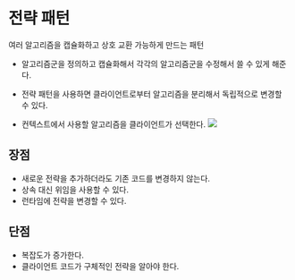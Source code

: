 # 전략 패턴
여러 알고리즘을 캡슐화하고 상호 교환 가능하게 만드는 패턴
- 알고리즘군을 정의하고 캡슐화해서 각각의 알고리즘군을 수정해서 쓸 수 있게 해준다. 
- 전략 패턴을 사용하면 클라이언트로부터 알고리즘을 분리해서 독립적으로 변경할 수 있다.

- 컨텍스트에서 사용할 알고리즘을 클라이언트가 선택한다.
![](https://user-images.githubusercontent.com/108908743/200207476-52b2ff12-f6f2-4cd8-b4b2-792b3d540a30.png)

## 장점
- 새로운 전략을 추가하더라도 기존 코드를 변경하지 않는다.
- 상속 대신 위임을 사용할 수 있다.
- 런타임에 전략을 변경할 수 있다.

## 단점
- 복잡도가 증가한다.
- 클라이언트 코드가 구체적인 전략을 알아야 한다.